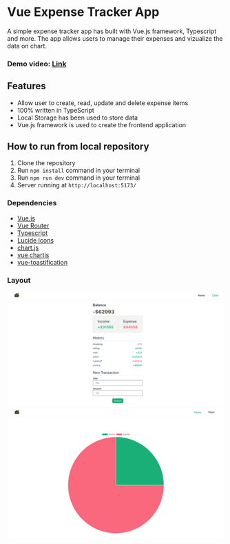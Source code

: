 # **Vue Expense Tracker App**

A simple expense tracker app has built with Vue.js framework, Typescript and more. The app allows users to manage their expenses and vizualize the data on chart.

### Demo video: [Link](https://github.com/ev0clu/vue-expense-tracker)

## Features

- Allow user to create, read, update and delete expense items
- 100% written in TypeScript
- Local Storage has been used to store data
- Vue.js framework is used to create the frontend application

## How to run from local repository

1. Clone the repository
2. Run `npm install` command in your terminal
3. Run `npm run dev` command in your terminal
4. Server running at `http://localhost:5173/`

### Dependencies

- [Vue.js](https://vuejs.org/)
- [Vue Router](https://router.vuejs.org/)
- [Typescript](https://www.typescriptlang.org/)
- [Lucide Icons](https://lucide.dev/)
- [chart.js](https://www.npmjs.com/package/chart.js)
- [vue chartjs](https://www.npmjs.com/package/vue-chartjs)
- [vue-toastification](https://github.com/Maronato/vue-toastification)

### Layout

![layout-1 picture](https://github.com/ev0clu/vue-expense-tracker/blob/main/layout-1.png?raw=true)<br>
![layout-2 picture](https://github.com/ev0clu/vue-expense-tracker/blob/main/layout-2.png?raw=true)<br>
